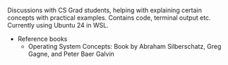 Discussions with CS Grad students, helping with explaining certain concepts with practical examples. Contains code, terminal output etc. Currently using Ubuntu 24 in WSL.
* Reference books
  * Operating System Concepts: Book by Abraham Silberschatz, Greg Gagne, and Peter Baer Galvin
